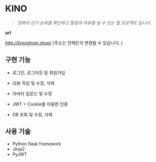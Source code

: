# KINO

> *영화의 인기 순위를 확인하고 별점과 리뷰를 달 수 있는 웹 프로젝트 입니다.*



**url**

*http://breadman.shop/*
(주소는 언제든지 변경될 수 있습니다..)



## 구현 기능

* 로그인, 로그아웃 및 회원가입
* 리뷰 작성 및 수정, 삭제
* 아바타 업로드 및 수정

* JWT + Cookie를 이용한 인증
* DB 조회 및 수정, 삭제



## 사용 기술

* Python flask framework
* Jinja2 
* PyJWT
